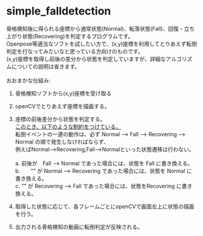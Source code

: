 # simple_falldetection
骨格検知後に得られる座標から通常状態(Normal)、転落状態(Fall)、回復・立ち上がり状態(Recovering)を判定するプログラムです。<br>
Openpose等適当なソフトを試したい方で、(x,y)座標を利用してとりあえず転倒判定を行なってみたいなと思っている方向けのものです。<br>
(x,y)座標を取得し前後の差分から状態を判定していますが、詳細なアルゴリズムについての説明は省きます。<br>
<br>
おおまかな仕組み:

1. 骨格検知ソフトから(x,y)座標を受け取る<br>
2. openCVでとりあえず座標を描画する。<br>
3. 座標の前後差分から状態を判定する。<br>
  <u>このとき、以下のような制約をつけている。</u><br>
  転倒イベントの一連の動作は、必ず Normal --> Fall --> Recovering --> Normal の順で発生しなければならず、<br>
  例えばNormal-->Recovering,Fall-->Normalといった状態遷移は行わない。<br>  
  a. 前後が　Fall --> Normal であった場合には、状態を Fall に書き換える。<br>
  b.　　"" が Normal --> Recovering であった場合には、状態を Normal に書き換える。<br>
  c. "" が Recovering --> Fall であった場合には、状態をRecovering に書き換える。<br>
  
4. 取得した状態に応じて、各フレームごとにopenCVで画面左上に状態の描画を行う。<br>
5. 出力される骨格検知の動画に転倒判定が反映される。<br>
